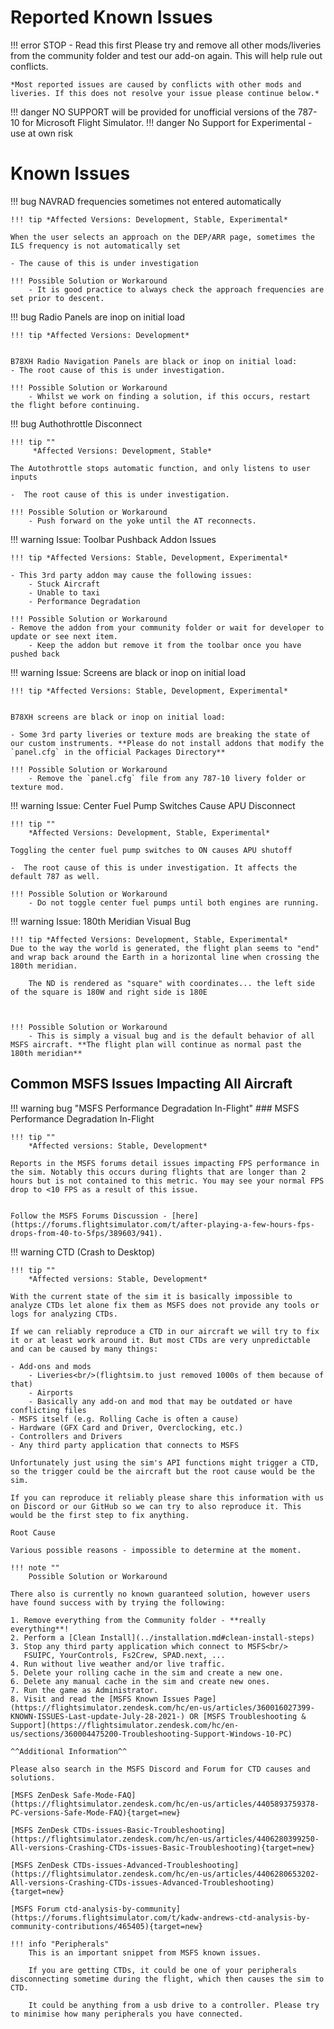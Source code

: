 # Reported Known Issues

!!! error STOP - Read this first
 Please try and remove all other mods/liveries from the community folder and test our add-on again. This will help rule out conflicts.

    *Most reported issues are caused by conflicts with other mods and liveries. If this does not resolve your issue please continue below.*
!!! danger NO SUPPORT will be provided for unofficial versions of the 787-10 for Microsoft Flight Simulator.
!!! danger No Support for Experimental - use at own risk


# Known Issues

<!-- TEMPLATE DO NOT DELETE 

!!! warning Issue/Bug: Name

    !!! tip *Affected Versions: e.g. Stable, Development*
    
    Issue/Bug Description

    Root Cause 

    !!! Possible Solution or Workaround
    - Solution/Workaround description 

-->

!!! bug NAVRAD frequencies sometimes not entered automatically

    !!! tip *Affected Versions: Development, Stable, Experimental*

    When the user selects an approach on the DEP/ARR page, sometimes the ILS frequency is not automatically set
        
    - The cause of this is under investigation

    !!! Possible Solution or Workaround
        - It is good practice to always check the approach frequencies are set prior to descent.


!!! bug Radio Panels are inop on initial load

    !!! tip *Affected Versions: Development*
    
    
    B78XH Radio Navigation Panels are black or inop on initial load:
    - The root cause of this is under investigation.

    !!! Possible Solution or Workaround
        - Whilst we work on finding a solution, if this occurs, restart the flight before continuing.


!!! bug Authothrottle Disconnect

    !!! tip ""
         *Affected Versions: Development, Stable*

    The Autothrottle stops automatic function, and only listens to user inputs

    -  The root cause of this is under investigation.

    !!! Possible Solution or Workaround
        - Push forward on the yoke until the AT reconnects. 


!!! warning Issue: Toolbar Pushback Addon Issues

    !!! tip *Affected Versions: Stable, Development, Experimental*

    - This 3rd party addon may cause the following issues:
        - Stuck Aircraft
        - Unable to taxi
        - Performance Degradation

    !!! Possible Solution or Workaround
    - Remove the addon from your community folder or wait for developer to update or see next item.
        - Keep the addon but remove it from the toolbar once you have pushed back


!!! warning Issue: Screens are black or inop on initial load

    !!! tip *Affected Versions: Stable, Development, Experimental*
    
    
    B78XH screens are black or inop on initial load:

    - Some 3rd party liveries or texture mods are breaking the state of our custom instruments. **Please do not install addons that modify the `panel.cfg` in the official Packages Directory**

    !!! Possible Solution or Workaround
        - Remove the `panel.cfg` file from any 787-10 livery folder or texture mod.


!!! warning Issue: Center Fuel Pump Switches Cause APU Disconnect

    !!! tip ""
        *Affected Versions: Development, Stable, Experimental*

    Toggling the center fuel pump switches to ON causes APU shutoff

    -  The root cause of this is under investigation. It affects the default 787 as well.

    !!! Possible Solution or Workaround
        - Do not toggle center fuel pumps until both engines are running.


!!! warning Issue: 180th Meridian Visual Bug

    !!! tip *Affected Versions: Development, Stable, Experimental*
    Due to the way the world is generated, the flight plan seems to "end" and wrap back around the Earth in a horizontal line when crossing the 180th meridian.

        The ND is rendered as "square" with coordinates... the left side of the square is 180W and right side is 180E
       


    !!! Possible Solution or Workaround
        - This is simply a visual bug and is the default behavior of all MSFS aircraft. **The flight plan will continue as normal past the 180th meridian**


## Common MSFS Issues Impacting All Aircraft

!!! warning bug "MSFS Performance Degradation In-Flight"
    ### MSFS Performance Degradation In-Flight

    !!! tip ""
        *Affected versions: Stable, Development*

    Reports in the MSFS forums detail issues impacting FPS performance in the sim. Notably this occurs during flights that are longer than 2 hours but is not contained to this metric. You may see your normal FPS drop to <10 FPS as a result of this issue.


    Follow the MSFS Forums Discussion - [here](https://forums.flightsimulator.com/t/after-playing-a-few-hours-fps-drops-from-40-to-5fps/389603/941).

!!! warning CTD (Crash to Desktop)
    

    !!! tip "" 
        *Affected versions: Stable, Development*

    With the current state of the sim it is basically impossible to analyze CTDs let alone fix them as MSFS does not provide any tools or logs for analyzing CTDs.

    If we can reliably reproduce a CTD in our aircraft we will try to fix it or at least work around it. But most CTDs are very unpredictable and can be caused by many things:

    - Add-ons and mods
        - Liveries<br/>(flightsim.to just removed 1000s of them because of that)
        - Airports
        - Basically any add-on and mod that may be outdated or have conflicting files
    - MSFS itself (e.g. Rolling Cache is often a cause)
    - Hardware (GFX Card and Driver, Overclocking, etc.)
    - Controllers and Drivers
    - Any third party application that connects to MSFS

    Unfortunately just using the sim's API functions might trigger a CTD, so the trigger could be the aircraft but the root cause would be the sim.

    If you can reproduce it reliably please share this information with us on Discord or our GitHub so we can try to also reproduce it. This would be the first step to fix anything.

    Root Cause

    Various possible reasons - impossible to determine at the moment.

    !!! note ""
        Possible Solution or Workaround

    There also is currently no known guaranteed solution, however users have found success with by trying the following:

    1. Remove everything from the Community folder - **really everything**!
    2. Perform a [Clean Install](../installation.md#clean-install-steps)
    3. Stop any third party application which connect to MSFS<br/>
       FSUIPC, YourControls, Fs2Crew, SPAD.next, ...
    4. Run without live weather and/or live traffic.
    5. Delete your rolling cache in the sim and create a new one.
    6. Delete any manual cache in the sim and create new ones.
    7. Run the game as Administrator.
    8. Visit and read the [MSFS Known Issues Page](https://flightsimulator.zendesk.com/hc/en-us/articles/360016027399-KNOWN-ISSUES-Last-update-July-28-2021-) OR [MSFS Troubleshooting & Support](https://flightsimulator.zendesk.com/hc/en-us/sections/360004475200-Troubleshooting-Support-Windows-10-PC)

    ^^Additional Information^^

    Please also search in the MSFS Discord and Forum for CTD causes and solutions.

    [MSFS ZenDesk Safe-Mode-FAQ](https://flightsimulator.zendesk.com/hc/en-us/articles/4405893759378-PC-versions-Safe-Mode-FAQ){target=new}

    [MSFS ZenDesk CTDs-issues-Basic-Troubleshooting](https://flightsimulator.zendesk.com/hc/en-us/articles/4406280399250-All-versions-Crashing-CTDs-issues-Basic-Troubleshooting){target=new}

    [MSFS ZenDesk CTDs-issues-Advanced-Troubleshooting](https://flightsimulator.zendesk.com/hc/en-us/articles/4406280653202-All-versions-Crashing-CTDs-issues-Advanced-Troubleshooting){target=new}

    [MSFS Forum ctd-analysis-by-community](https://forums.flightsimulator.com/t/kadw-andrews-ctd-analysis-by-community-contributions/465405){target=new}

    !!! info "Peripherals"
        This is an important snippet from MSFS known issues.

        If you are getting CTDs, it could be one of your peripherals disconnecting sometime during the flight, which then causes the sim to CTD.

        It could be anything from a usb drive to a controller. Please try to minimise how many peripherals you have connected.
